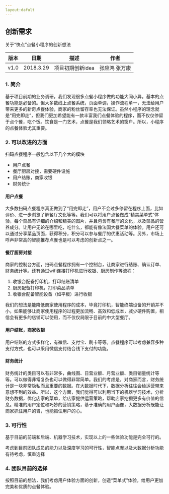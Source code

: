 ```yaml
---
layout:dafult
---
```


## 创新需求

关于“快点”点餐小程序的创新想法

<!-- more -->

| 版本   | 日期        | 描述         | 作者      |
| ---- | --------- | ---------- | ------- |
| v1.0 | 2018.3.29 | 项目初期创新idea | 张应鸿 张万康 |

### 1. 简介

基于项目前期的业务调研，我们发现很多点餐小程序做的功能大同小异。基本的点餐功能是必备的。但大多数线上点餐系统，页面单调，操作流程单一，无法给用户带来更多的新奇点餐体验，商家的粉丝留存率也无法保证。虽然小程序的理念就是“用完即走”，但我们更加希望能有一款丰富我们点餐体验的程序，而不仅仅停留于点个餐，吃个饭。饮食是一门艺术，点餐是我们领略艺术的窗户。所以，小程序的点餐体验尤其重要。

### 2. 可以改进的方面

扫码点餐程序一般包含以下几个大的模块

* 用户点餐
* 餐厅厨房对接，需要硬件设施
* 用户结账，商家收银
* 财务统计

#### 用户点餐

大多数扫码点餐程序真正做到了“用完即走”，用户不会过多停留在程序上面，比如评价、进一步浏览了解餐厅文化等等。我们可以将用户点餐做成“精美菜单式”体验，每个菜品有详细的介绍和精美的图片，并且包含有餐厅的文化，以及菜品的营养成分。让用户无论在哪里吃，吃什么，都能有像法国大餐菜单的体验。用户还可以通过分享菜品页面，获得积分，积分可以参与餐厅的优惠活动等。另外，市场上呼声非常高的智能推荐点餐也是可以考虑的创新点之一。

#### 餐厅厨房对接

商家的控制台方面，扫码点餐程序拥有一个控制台，让商家进行结账、确认订单、财务统计等。还有通过wifi连接打印机进行收银、厨房制作等流程：

1. 收银台配备打印机，打印结账清单
2. 厨房配备打印机，打印菜品清单
3. 收银台配备智能设备（如平板）进行收银

我们的想法是能降低商家使用程序的成本，毕竟打印机，智能终端设备的开销并不小，如果能够让商家使用程序的过程更加流畅、高效和低成本，减少硬件购置，相信会有更多的店铺可以使用，而不仅仅局限于目前的中大型餐厅。

#### 用户结账，商家收银

用户结账的方式多样化，有微信、支付宝、刷卡等等。点餐程序可以考虑兼容多种支付方式，也可以采用微信支付结合线下支付的功能。

#### 财务统计

财务统计的类目可以有非常多，曲线图、日营业额、月营业额、类目销量统计等等。可以做得非常复杂也可以做得非常简单。我们的考虑是，对商家而言，财务统计是一块非常隐私而且重要的数据。在大数据时代下，数据分析往往会给运营带来意想不到的效益。所以，这个方面，我们觉得可以利用当下的机器学习技术，分析财务数据，优化店家的菜单，给店家提供运营策略，帮助店家挖掘更多有价值的信息。精准的用户定位和巧妙的营销策略，基于准确的用户画像，大数据分析既能让商家抓住用户的胃，也能抓住用户的心。

### 3. 可行性

基于目前的前端和后端、机器学习技术，实现以上的一些体验功能是完全可行的。

考虑到目前团队成员的能力以及深度学习的可行性，智能点餐以及大数据分析功能有待考虑，慎重选择

### 4. 团队目前的选择

按照目前的想法，我们考虑用户体验方面的创新，创造“菜单式”体验，给用户更加完美和优质的点餐体验。 